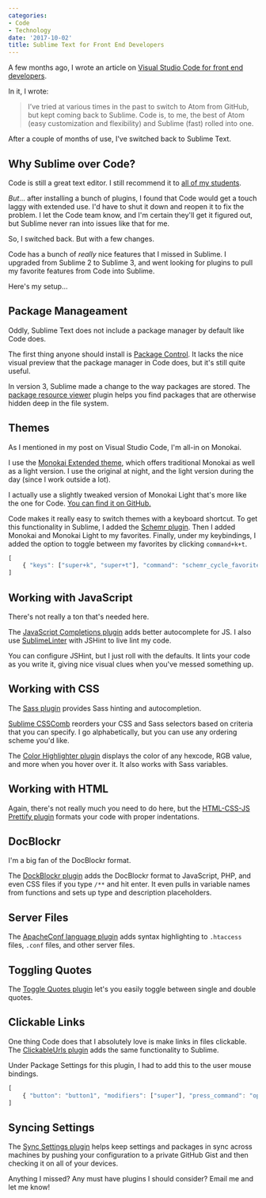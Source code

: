```yaml
---
categories:
- Code
- Technology
date: '2017-10-02'
title: Sublime Text for Front End Developers
---
```


A few months ago, I wrote an article on [Visual Studio Code for front end developers](https://gomakethings.com/visual-studio-code-for-front-end-developers/).

In it, I wrote:

> I’ve tried at various times in the past to switch to Atom from GitHub, but kept coming back to Sublime. Code is, to me, the best of Atom (easy customization and flexibility) and Sublime (fast) rolled into one.

After a couple of months of use, I've switched back to Sublime Text.

## Why Sublime over Code?

Code is still a great text editor. I still recommend it to [all of my students](https://gomakethings.com/guides/).

*But*... after installing a bunch of plugins, I found that Code would get a touch laggy with extended use. I'd have to shut it down and reopen it to fix the problem. I let the Code team know, and I'm certain they'll get it figured out, but Sublime never ran into issues like that for me.

So, I switched back. But with a few changes.

Code has a bunch of *really* nice features that I missed in Sublime. I upgraded from Sublime 2 to Sublime 3, and went looking for plugins to pull my favorite features from Code into Sublime.

Here's my setup...

## Package Manageament

Oddly, Sublime Text does not include a package manager by default like Code does.

The first thing anyone should install is [Package Control](https://packagecontrol.io/installation). It lacks the nice visual preview that the package manager in Code does, but it's still quite useful.

In version 3, Sublime made a change to the way packages are stored. The [package resource viewer](https://github.com/skuroda/PackageResourceViewer) plugin helps you find packages that are otherwise hidden deep in the file system.

## Themes

As I mentioned in my post on Visual Studio Code, I'm all-in on Monokai.

I use the [Monokai Extended theme](https://github.com/jonschlinkert/sublime-monokai-extended), which offers traditional Monokai as well as a light version. I use the original at night, and the light version during the day (since I work outside a lot).

I actually use a slightly tweaked version of Monokai Light that's more like the one for Code. [You can find it on GitHub.](https://gist.github.com/cferdinandi/f57f627eeac031685feb31c3384e91c8)

Code makes it really easy to switch themes with a keyboard shortcut. To get this functionality in Sublime, I added the [Schemr plugin](https://github.com/benweier/Schemr). Then I added Monokai and Monokai Light to my favorites. Finally, under my keybindings, I added the option to toggle between my favorites by clicking `command+k+t`.

```js
[
    { "keys": ["super+k", "super+t"], "command": "schemr_cycle_favorite_schemes", "args": {"direction": "next"}}
]
```

## Working with JavaScript

There's not really a ton that's needed here.

The [JavaScript Completions plugin](https://packagecontrol.io/packages/JavaScript%20Completions) adds better autocomplete for JS. I also use [SublimeLinter](http://www.sublimelinter.com/en/latest/) with JSHint to live lint my code.

You can configure JSHint, but I just roll with the defaults. It lints your code as you write it, giving nice visual clues when you've messed something up.

## Working with CSS

The [Sass plugin](https://packagecontrol.io/packages/Sass) provides Sass hinting and autocompletion.

[Sublime CSSComb](https://github.com/csscomb/sublime-csscomb) reorders your CSS and Sass selectors based on criteria that you can specify. I go alphabetically, but you can use any ordering scheme you'd like.

The [Color Highlighter plugin](https://github.com/Monnoroch/ColorHighlighter) displays the color of any hexcode, RGB value, and more when you hover over it. It also works with Sass variables.

## Working with HTML

Again, there's not really much you need to do here, but the [HTML-CSS-JS Prettify plugin](https://github.com/victorporof/Sublime-HTMLPrettify) formats your code with proper indentations.

## DocBlockr

I'm a big fan of the DocBlockr format.

The [DockBlockr plugin](https://github.com/Warin/Sublime/tree/master/DocBlockr) adds the DocBlockr format to JavaScript, PHP, and even CSS files if you type `/**` and hit enter. It even pulls in variable names from functions and sets up type and description placeholders.

## Server Files

The [ApacheConf language plugin](https://github.com/colinta/ApacheConf.tmLanguage) adds syntax highlighting to `.htaccess` files, `.conf` files, and other server files.

## Toggling Quotes

The [Toggle Quotes plugin](https://github.com/spadgos/sublime-ToggleQuotes) let's you easily toggle between single and double quotes.

## Clickable Links

One thing Code does that I absolutely love is make links in files clickable. The [ClickableUrls plugin](https://github.com/leonid-shevtsov/ClickableUrls_SublimeText) adds the same functionality to Sublime.

Under Package Settings for this plugin, I had to add this to the user mouse bindings.

```js
[
	{ "button": "button1", "modifiers": ["super"], "press_command": "open_url_under_cursor" }
]
```

## Syncing Settings

The [Sync Settings plugin](https://packagecontrol.io/packages/Sync%20Settings) helps keep settings and packages in sync across machines by pushing your configuration to a private GitHub Gist and then checking it on all of your devices.

Anything I missed? Any must have plugins I should consider? Email me and let me know!